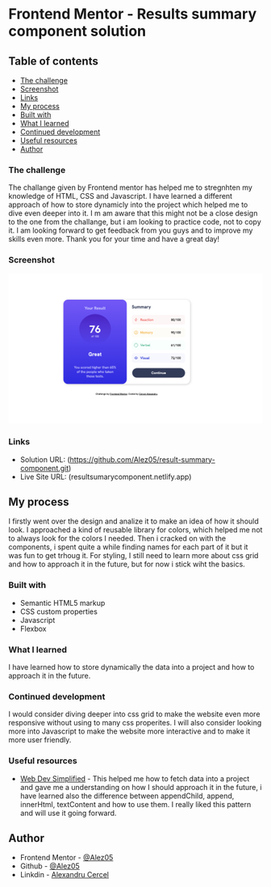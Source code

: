 # Frontend Mentor - Results summary component solution

## Table of contents

- [The challenge](#the-challenge)
- [Screenshot](#screenshot)
- [Links](#links)
- [My process](#my-process)
- [Built with](#built-with)
- [What I learned](#what-i-learned)
- [Continued development](#continued-development)
- [Useful resources](#useful-resources)
- [Author](#author)

### The challenge

The challange given by Frontend mentor has helped me to stregnhten my knowledge of HTML, CSS and Javascript. I have learned a different approach of how to store dynamicly into the project which helped me to dive even deeper into it. I m am aware that this might not be a close design to the one from the challange, but i am looking to practice code, not to copy it. I am looking forward to get feedback from you guys and to improve my skills even more. Thank you for your time and have a great day!

### Screenshot

![](./assets/images/screenshot.png)

### Links

- Solution URL: (https://github.com/Alez05/result-summary-component.git)
- Live Site URL: (resultsumarycomponent.netlify.app)

## My process

I firstly went over the design and analize it to make an idea of how it should look. I approached a kind of reusable library for colors, which helped me not to always look for the colors I needed. Then i cracked on with the components, i spent quite a while finding names for each part of it but it was fun to get trhoug it. For styling, I still need to learn more about css grid and how to approach it in the future, but for now i stick wiht the basics.

### Built with

- Semantic HTML5 markup
- CSS custom properties
- Javascript
- Flexbox

### What I learned

I have learned how to store dynamically the data into a project and how to approach it in the future.

### Continued development

I would consider diving deeper into css grid to make the website even more responsive without using to many css properites. I will also consider looking more into Javascript to make the website more interactive and to make it more user friendly.

### Useful resources

- [Web Dev Simplified](https://youtu.be/cuEtnrL9-H0?si=CeYjZdLALF7SzECF) - This helped me how to fetch data into a project and gave me a understanding on how I should approach it in the future, i have learned also the difference between appendChild, append, innerHtml, textContent and how to use them. I really liked this pattern and will use it going forward.

## Author

- Frontend Mentor - [@Alez05](https://www.frontendmentor.io/profile/Alez05)
- Github - [@Alez05](https://github.com/Alez05)
- Linkdin - [Alexandru Cercel](https://www.linkedin.com/in/alexandru-cercel-6b977b220/)
